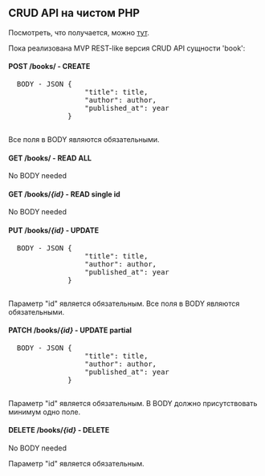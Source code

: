 ## CRUD API на  чистом PHP

Посмотреть, что получается, можно [тут](http://php-crud-api.alwaysdata.net/).

Пока реализована MVP REST-like версия CRUD API сущности 'book':

#### POST /books/ - CREATE

  <pre>
  BODY - JSON {
                  "title": title,
                  "author": author,
                  "published_at": year
              }
  </pre>

Все поля в BODY являются обязательными.

#### GET /books/ - READ ALL

  No BODY needed

#### GET /books/*{id}* - READ single id

  No BODY needed

#### PUT /books/*{id}* - UPDATE

  <pre>
  BODY - JSON {
                  "title": title,
                  "author": author,
                  "published_at": year
              }
  </pre>

Параметр "id" является обязательным.
Все поля в BODY являются обязательными.

#### PATCH /books/*{id}* - UPDATE partial

  <pre>
  BODY - JSON {
                  "title": title,
                  "author": author,
                  "published_at": year
              }
  </pre>

Параметр "id" является обязательным.
В BODY должно присутствовать минимум одно поле.

#### DELETE /books/*{id}* - DELETE

  No BODY needed

Параметр "id" является обязательным.